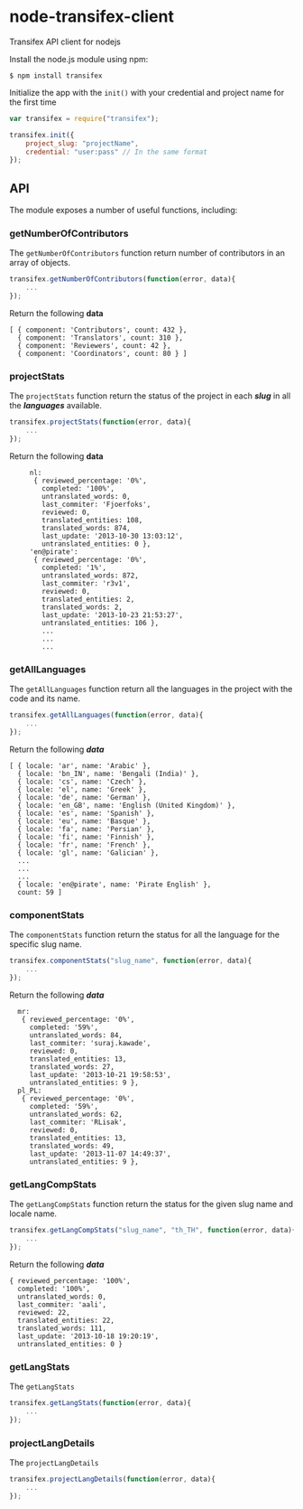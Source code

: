 node-transifex-client
=====================

Transifex API client for nodejs

Install the node.js module using npm:

`$ npm install transifex`


Initialize the app with the `init()` with your credential and project name for the first time

``` javascript
var transifex = require("transifex");

transifex.init({
	project_slug: "projectName",
	credential: "user:pass" // In the same format
});
```

## API
The module exposes a number of useful functions, including:


### getNumberOfContributors

The `getNumberOfContributors` function return number of contributors in an array of objects. 

``` javascript
transifex.getNumberOfContributors(function(error, data){
	...
});
```

Return the following **data**
```
[ { component: 'Contributors', count: 432 },
  { component: 'Translators', count: 310 },
  { component: 'Reviewers', count: 42 },
  { component: 'Coordinators', count: 80 } ]
```

### projectStats

The `projectStats` function return the status of the project in each ***slug*** in all the ***languages*** available.

``` javascript
transifex.projectStats(function(error, data){
	...
});
```

Return the following **data**

```
     nl:
      { reviewed_percentage: '0%',
        completed: '100%',
        untranslated_words: 0,
        last_commiter: 'Fjoerfoks',
        reviewed: 0,
        translated_entities: 108,
        translated_words: 874,
        last_update: '2013-10-30 13:03:12',
        untranslated_entities: 0 },
     'en@pirate':
      { reviewed_percentage: '0%',
        completed: '1%',
        untranslated_words: 872,
        last_commiter: 'r3v1',
        reviewed: 0,
        translated_entities: 2,
        translated_words: 2,
        last_update: '2013-10-23 21:53:27',
        untranslated_entities: 106 },
        ...
        ...
        ...
```

### getAllLanguages

The `getAllLanguages` function return all the languages in the project with the code and its name.

``` javascript
transifex.getAllLanguages(function(error, data){
	...
});
```

Return the following ***data***

```
[ { locale: 'ar', name: 'Arabic' },
  { locale: 'bn_IN', name: 'Bengali (India)' },
  { locale: 'cs', name: 'Czech' },
  { locale: 'el', name: 'Greek' },
  { locale: 'de', name: 'German' },
  { locale: 'en_GB', name: 'English (United Kingdom)' },
  { locale: 'es', name: 'Spanish' },
  { locale: 'eu', name: 'Basque' },
  { locale: 'fa', name: 'Persian' },
  { locale: 'fi', name: 'Finnish' },
  { locale: 'fr', name: 'French' },
  { locale: 'gl', name: 'Galician' },
  ...
  ...
  ...
  { locale: 'en@pirate', name: 'Pirate English' },
  count: 59 ]
```

### componentStats

The `componentStats` function return the status for all the language for the specific slug name.

``` javascript
transifex.componentStats("slug_name", function(error, data){
	...
});
```

Return the following ***data***

```
  mr:
   { reviewed_percentage: '0%',
     completed: '59%',
     untranslated_words: 84,
     last_commiter: 'suraj.kawade',
     reviewed: 0,
     translated_entities: 13,
     translated_words: 27,
     last_update: '2013-10-21 19:58:53',
     untranslated_entities: 9 },
  pl_PL:
   { reviewed_percentage: '0%',
     completed: '59%',
     untranslated_words: 62,
     last_commiter: 'RLisak',
     reviewed: 0,
     translated_entities: 13,
     translated_words: 49,
     last_update: '2013-11-07 14:49:37',
     untranslated_entities: 9 },
```

### getLangCompStats

The `getLangCompStats` function return the status for the given slug name and locale name.

``` javascript
transifex.getLangCompStats("slug_name", "th_TH", function(error, data){
	...
});
```

Return the following ***data***

```
{ reviewed_percentage: '100%',
  completed: '100%',
  untranslated_words: 0,
  last_commiter: 'aali',
  reviewed: 22,
  translated_entities: 22,
  translated_words: 111,
  last_update: '2013-10-18 19:20:19',
  untranslated_entities: 0 }
```

### getLangStats

The `getLangStats`

``` javascript
transifex.getLangStats(function(error, data){
	...
});
```

### projectLangDetails

The `projectLangDetails`

``` javascript
transifex.projectLangDetails(function(error, data){
	...
});
```
